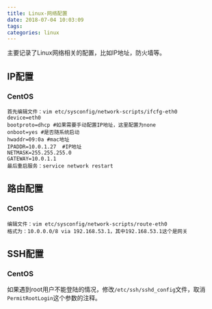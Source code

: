 ```yaml
---
title: Linux-网络配置
date: 2018-07-04 10:03:09
tags:
categories: linux
---
```


主要记录了Linux网络相关的配置，比如IP地址，防火墙等。

<!--more-->

## IP配置

### CentOS

```
首先编辑文件：vim etc/sysconfig/network-scripts/ifcfg-eth0
device=eth0
bootproto=dhcp #如果需要手动配置IP地址，这里配置为none
onboot=yes #是否随系统启动
hwaddr=09:0a #mac地址
IPADDR=10.0.1.27  #IP地址
NETMASK=255.255.255.0  
GATEWAY=10.0.1.1
最后重启服务：service network restart
```

## 路由配置

### CentOS

```
编辑文件：vim etc/sysconfig/network-scripts/route-eth0
格式为：10.0.0.0/8 via 192.168.53.1，其中192.168.53.1这个是网关
```

## SSH配置

### CentOS

如果遇到root用户不能登陆的情况，修改`/etc/ssh/sshd_config`文件，取消`PermitRootLogin`这个参数的注释。

